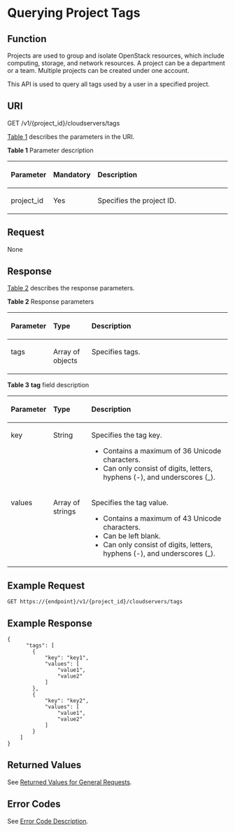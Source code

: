 # Querying Project Tags<a name="EN-US_TOPIC_0167811966"></a>

## Function<a name="en-us_topic_0102606094_section192222559445"></a>

Projects are used to group and isolate OpenStack resources, which include computing, storage, and network resources. A project can be a department or a team. Multiple projects can be created under one account.

This API is used to query all tags used by a user in a specified project.

## URI<a name="en-us_topic_0102606094_section222245513448"></a>

GET /v1/\{project\_id\}/cloudservers/tags

[Table 1](#en-us_topic_0102606094_table144382516421)  describes the parameters in the URI.

**Table  1**  Parameter description

<a name="en-us_topic_0102606094_table144382516421"></a>
<table><thead align="left"><tr id="en-us_topic_0102606094_row134312517423"><th class="cellrowborder" valign="top" width="16.85%" id="mcps1.2.4.1.1"><p id="en-us_topic_0102606094_p7707213"><a name="en-us_topic_0102606094_p7707213"></a><a name="en-us_topic_0102606094_p7707213"></a>Parameter</p>
</th>
<th class="cellrowborder" valign="top" width="17.68%" id="mcps1.2.4.1.2"><p id="en-us_topic_0102606094_p20304554"><a name="en-us_topic_0102606094_p20304554"></a><a name="en-us_topic_0102606094_p20304554"></a>Mandatory</p>
</th>
<th class="cellrowborder" valign="top" width="65.47%" id="mcps1.2.4.1.3"><p id="en-us_topic_0102606094_p34056167"><a name="en-us_topic_0102606094_p34056167"></a><a name="en-us_topic_0102606094_p34056167"></a>Description</p>
</th>
</tr>
</thead>
<tbody><tr id="en-us_topic_0102606094_row259142515428"><td class="cellrowborder" valign="top" width="16.85%" headers="mcps1.2.4.1.1 "><p id="en-us_topic_0102606094_p1859102519426"><a name="en-us_topic_0102606094_p1859102519426"></a><a name="en-us_topic_0102606094_p1859102519426"></a>project_id</p>
</td>
<td class="cellrowborder" valign="top" width="17.68%" headers="mcps1.2.4.1.2 "><p id="en-us_topic_0102606094_p135962520420"><a name="en-us_topic_0102606094_p135962520420"></a><a name="en-us_topic_0102606094_p135962520420"></a>Yes</p>
</td>
<td class="cellrowborder" valign="top" width="65.47%" headers="mcps1.2.4.1.3 "><p id="en-us_topic_0102606094_p37593705"><a name="en-us_topic_0102606094_p37593705"></a><a name="en-us_topic_0102606094_p37593705"></a>Specifies the project ID.</p>
</td>
</tr>
</tbody>
</table>

## Request<a name="en-us_topic_0102606094_section625475584419"></a>

None

## Response<a name="en-us_topic_0102606094_section1825415515447"></a>

[Table 2](#en-us_topic_0102606094_table725495518449)  describes the response parameters.

**Table  2**  Response parameters

<a name="en-us_topic_0102606094_table725495518449"></a>
<table><thead align="left"><tr id="en-us_topic_0102606094_row3363185511442"><th class="cellrowborder" valign="top" width="16.93%" id="mcps1.2.4.1.1"><p id="en-us_topic_0102606094_p15806308"><a name="en-us_topic_0102606094_p15806308"></a><a name="en-us_topic_0102606094_p15806308"></a>Parameter</p>
</th>
<th class="cellrowborder" valign="top" width="17.57%" id="mcps1.2.4.1.2"><p id="en-us_topic_0102606094_p21995508"><a name="en-us_topic_0102606094_p21995508"></a><a name="en-us_topic_0102606094_p21995508"></a>Type</p>
</th>
<th class="cellrowborder" valign="top" width="65.5%" id="mcps1.2.4.1.3"><p id="en-us_topic_0102606094_p36805753"><a name="en-us_topic_0102606094_p36805753"></a><a name="en-us_topic_0102606094_p36805753"></a>Description</p>
</th>
</tr>
</thead>
<tbody><tr id="en-us_topic_0102606094_row4363105574411"><td class="cellrowborder" valign="top" width="16.93%" headers="mcps1.2.4.1.1 "><p id="en-us_topic_0102606094_p73639556446"><a name="en-us_topic_0102606094_p73639556446"></a><a name="en-us_topic_0102606094_p73639556446"></a>tags</p>
</td>
<td class="cellrowborder" valign="top" width="17.57%" headers="mcps1.2.4.1.2 "><p id="en-us_topic_0102606094_p103634552442"><a name="en-us_topic_0102606094_p103634552442"></a><a name="en-us_topic_0102606094_p103634552442"></a>Array of objects</p>
</td>
<td class="cellrowborder" valign="top" width="65.5%" headers="mcps1.2.4.1.3 "><p id="en-us_topic_0102606094_p53631955194415"><a name="en-us_topic_0102606094_p53631955194415"></a><a name="en-us_topic_0102606094_p53631955194415"></a>Specifies tags.</p>
</td>
</tr>
</tbody>
</table>

**Table  3** **tag**  field description

<a name="en-us_topic_0102606094_table207611141174713"></a>
<table><thead align="left"><tr id="en-us_topic_0102606094_row157616415478"><th class="cellrowborder" valign="top" width="17.04%" id="mcps1.2.4.1.1"><p id="en-us_topic_0102606094_p1990563433715"><a name="en-us_topic_0102606094_p1990563433715"></a><a name="en-us_topic_0102606094_p1990563433715"></a>Parameter</p>
</th>
<th class="cellrowborder" valign="top" width="17.53%" id="mcps1.2.4.1.2"><p id="en-us_topic_0102606094_p11905734183715"><a name="en-us_topic_0102606094_p11905734183715"></a><a name="en-us_topic_0102606094_p11905734183715"></a>Type</p>
</th>
<th class="cellrowborder" valign="top" width="65.42999999999999%" id="mcps1.2.4.1.3"><p id="en-us_topic_0102606094_p169051234153715"><a name="en-us_topic_0102606094_p169051234153715"></a><a name="en-us_topic_0102606094_p169051234153715"></a>Description</p>
</th>
</tr>
</thead>
<tbody><tr id="en-us_topic_0102606094_row1476124114474"><td class="cellrowborder" valign="top" width="17.04%" headers="mcps1.2.4.1.1 "><p id="en-us_topic_0102606094_p1048131744810"><a name="en-us_topic_0102606094_p1048131744810"></a><a name="en-us_topic_0102606094_p1048131744810"></a>key</p>
</td>
<td class="cellrowborder" valign="top" width="17.53%" headers="mcps1.2.4.1.2 "><p id="en-us_topic_0102606094_p5481171719487"><a name="en-us_topic_0102606094_p5481171719487"></a><a name="en-us_topic_0102606094_p5481171719487"></a>String</p>
</td>
<td class="cellrowborder" valign="top" width="65.42999999999999%" headers="mcps1.2.4.1.3 "><p id="en-us_topic_0102606094_p6894311152216"><a name="en-us_topic_0102606094_p6894311152216"></a><a name="en-us_topic_0102606094_p6894311152216"></a>Specifies the tag key.</p>
<a name="en-us_topic_0102606094_ul16669204222215"></a><a name="en-us_topic_0102606094_ul16669204222215"></a><ul id="en-us_topic_0102606094_ul16669204222215"><li>Contains a maximum of 36 Unicode characters.</li><li>Can only consist of digits, letters, hyphens (-), and underscores (_).</li></ul>
</td>
</tr>
<tr id="en-us_topic_0102606094_row4761184174717"><td class="cellrowborder" valign="top" width="17.04%" headers="mcps1.2.4.1.1 "><p id="en-us_topic_0102606094_p048151716488"><a name="en-us_topic_0102606094_p048151716488"></a><a name="en-us_topic_0102606094_p048151716488"></a>values</p>
</td>
<td class="cellrowborder" valign="top" width="17.53%" headers="mcps1.2.4.1.2 "><p id="en-us_topic_0102606094_p1156632102520"><a name="en-us_topic_0102606094_p1156632102520"></a><a name="en-us_topic_0102606094_p1156632102520"></a>Array of strings</p>
</td>
<td class="cellrowborder" valign="top" width="65.42999999999999%" headers="mcps1.2.4.1.3 "><p id="en-us_topic_0102606094_p1662531514220"><a name="en-us_topic_0102606094_p1662531514220"></a><a name="en-us_topic_0102606094_p1662531514220"></a>Specifies the tag value.</p>
<a name="en-us_topic_0102606094_ul18894121619234"></a><a name="en-us_topic_0102606094_ul18894121619234"></a><ul id="en-us_topic_0102606094_ul18894121619234"><li>Contains a maximum of 43 Unicode characters.</li><li>Can be left blank.</li><li>Can only consist of digits, letters, hyphens (-), and underscores (_).</li></ul>
</td>
</tr>
</tbody>
</table>

## Example Request<a name="en-us_topic_0102606094_section73711311115217"></a>

```
GET https://{endpoint}/v1/{project_id}/cloudservers/tags
```

## Example Response<a name="section1828712235221"></a>

```
{
      "tags": [
        {
            "key": "key1",
            "values": [
                "value1",
                "value2"
            ]
        },
        {
            "key": "key2",
            "values": [
                "value1",
                "value2"
            ]
        }
    ]
}
```

## Returned Values<a name="en-us_topic_0102606094_en-us_topic_0092803065_en-us_topic_0020212692_section22960139"></a>

See  [Returned Values for General Requests](returned-values-for-general-requests.md).

## Error Codes<a name="en-us_topic_0102606094_en-us_topic_0092803065_en-us_topic_0067161469_en-us_topic_0057973179_section23611955"></a>

See  [Error Code Description](error-code-description.md).

